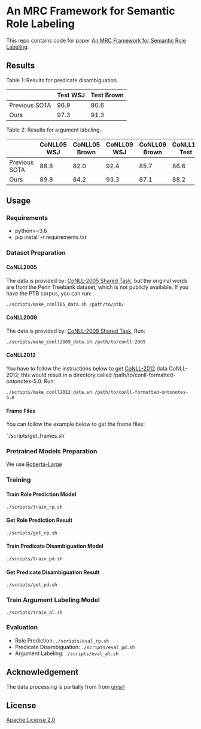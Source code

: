 # An MRC Framework for Semantic Role Labeling
This repo contains code for paper [An MRC Framework for Semantic Role Labeling](.).

## Results
Table 1: Results for predicate disambiguation.

|               | Test WSJ | Test Brown |
|---------------|----------|------------|
| Previous SOTA | 96.9     | 90.6       |
| Ours          | 97.3     | 91.3       |


Table 2: Results for argument labeling.

|               | CoNLL05 WSJ | CoNLL05 Brown | CoNLL09 WSJ | CoNLL09 Brown | CoNLL12 Test |
|---------------|-------------|---------------|-------------|---------------|--------------|
| Previous SOTA | 88.8        | 82.0          | 92.4        | 85.7          | 86.6         |
| Ours          | 89.8        | 84.2          | 93.3        | 87.1          | 88.2         |

## Usage
### Requirements
- python>=3.6
- pip install -r requirements.txt

### Dataset Preparation
#### CoNLL2005
The data is provided by: [CoNLL-2005 Shared Task](http://www.lsi.upc.edu/~srlconll/soft.html), but the original words are from the Penn Treebank dataset, which is not publicly available. If you have the PTB corpus, you can run:

`./scripts/make_conll05_data.sh /path/to/ptb/`

#### CoNLL2009
The data is provided by: [CoNLL-2009 Shared Task](http://ufal.mff.cuni.cz/conll2009-st/index.html), Run: 

`./scripts/make_conll2009_data.sh /path/to/conll-2009`

#### CoNLL2012
You have to follow the instructions below to get [CoNLL-2012](https://cemantix.org/data/ontonotes.html) data CoNLL-2012, this would result in a directory called /path/to/conll-formatted-ontonotes-5.0. Run:

`./scripts/make_conll2012_data.sh /path/to/conll-formatted-ontonotes-5.0`
#### Frame Files
You can follow the example below to get the frame files:

'./scripts/get_frames.sh`

### Pretrained Models Preparation
We use [Roberta-Large](https://huggingface.co/roberta-large)

### Training
#### Train Role Prediction Model
`./scripts/train_rp.sh`
#### Get Role Prediction Result
`./scripts/get_rp.sh`
#### Train Predicate Disambiguation Model
`./scripts/train_pd.sh`
#### Get Predicate Disambiguation Result
`./scripts/get_pd.sh`
### Train Argument Labeling Model
`./scripts/train_al.sh`
### Evaluation
- Role Prediction: `./scripts/eval_rp.sh`
- Predicate Disambiguation: `./scripts/eval_pd.sh`
- Argument Labeling: `./scripts/eval_al.sh`

## Acknowledgement
The data processing is partially from from [unisrl](https://github.com/bcmi220/unisrl)


## License
[Apache License 2.0](license_link_here)
